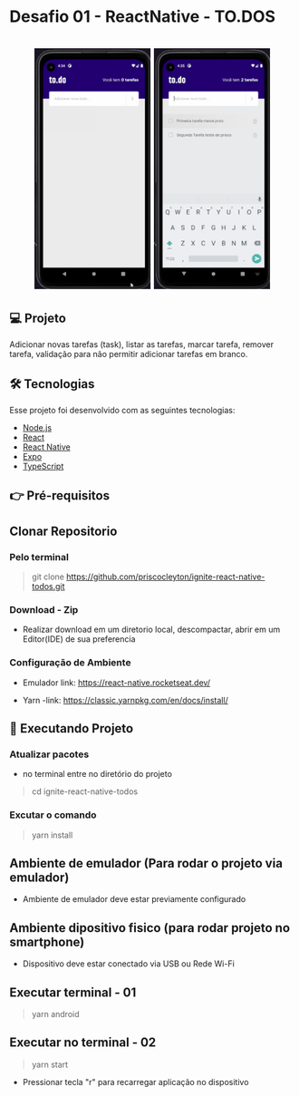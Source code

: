 # Desafio 01 - ReactNative -  TO.DOS

<h1 align="center">
  <img alt="TodoApp" title="TodoApp" src="./github/desafio-1-principal-add.gif" height="425" />
  <img alt="TodoApp" title="TodoApp" src="./github/desafio-1-principal-toggle-remove.gif" height="425" />

</h1>

## 💻 Projeto

Adicionar novas tarefas (task), listar as tarefas, marcar tarefa, remover tarefa,
validação para não permitir adicionar tarefas em branco.

## 🛠 Tecnologias

Esse projeto foi desenvolvido com as seguintes tecnologias:

- [Node.js](https://nodejs.org/en/)
- [React](https://reactjs.org)
- [React Native](https://facebook.github.io/react-native/)
- [Expo](https://expo.io/)
- [TypeScript](https://www.typescriptlang.org/)

## 👉 Pré-requisitos

## Clonar Repositorio

### Pelo terminal

> git clone https://github.com/priscocleyton/ignite-react-native-todos.git

### Download - Zip

- Realizar download em um diretorio local, descompactar, abrir em um Editor(IDE) de sua preferencia

### Configuração de Ambiente

- Emulador
  link: https://react-native.rocketseat.dev/

- Yarn
  -link: https://classic.yarnpkg.com/en/docs/install/

## 🎲 Executando Projeto

### Atualizar pacotes

- no terminal entre no diretório do projeto 

> cd ignite-react-native-todos

### Excutar o comando

> yarn install

## Ambiente de emulador (Para rodar o projeto via emulador)

- Ambiente de emulador deve estar previamente configurado

## Ambiente dipositivo fisico (para rodar projeto no smartphone)

- Dispositivo deve estar conectado via USB ou Rede Wi-Fi

## Executar terminal - 01

> yarn android

## Executar no terminal - 02

> yarn start

- Pressionar tecla "r" para recarregar aplicação no dispositivo
